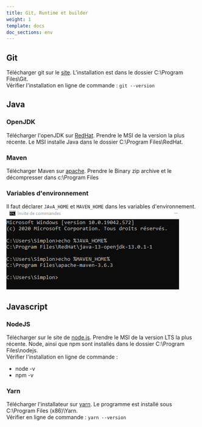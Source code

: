 ```yaml
---
title: Git, Runtime et builder
weight: 1
template: docs
doc_sections: env
---
```


## Git

Télécharger git sur le [site](https://git-scm.com/downloads).
L'installation est dans le dossier C:\Program Files\Git.  
Vérifier l'installation en ligne de commande : `git --version`

## Java

### OpenJDK

Télécharger l'openJDK sur [RedHat](https://developers.redhat.com/products/openjdk/download).
Prendre le MSI de la version la plus récente.
Le MSI installe Java dans le dossier C:\Program Files\RedHat.

### Maven

Télécharger Maven sur [apache](http://maven.apache.org/download.cgi).
Prendre le Binary zip archive et le décompresser dans c:\Program Files

### Variables d'environnement

Il faut déclarer `JAvA_HOME` et `MAVEN_HOME` dans les variables d'environnement.  
![variables d'environnement](var_env.png)

## Javascript

### NodeJS

Télécharger sur le site de [node.js](https://nodejs.org/fr/download/).
Prendre le MSI de la version LTS la plus récente.
Node, ainsi que npm sont installés dans le dossier C:\Program Files\nodejs.  
Vérifier l'installation en ligne de commande :

* node -v
* npm -v

### Yarn

Télécharger l'installateur sur [yarn](https://classic.yarnpkg.com/fr/docs/install/#windows-stable).
Le programme est installé sous C:\Program Files (x86)\Yarn.  
Vérifier en ligne de commande : `yarn --version`
